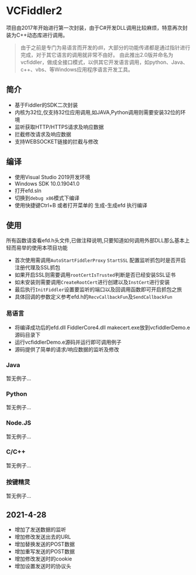 # VCFiddler2
项目由2017年开始进行第一次封装，由于C#开发DLL调用比较麻烦，特意再次封装为C++动态库进行调用。
> 由于之前是专门为易语言而开发的dll，大部分的功能传递都是通过指针进行完成，对于其它语言的调用就非常不由好。
由此推出2.0版并命名为vcfiddler，做成全接口模式，以供其它开发语言调用，如python、Java、c++、vbs、等Windows应用程序语言开发工具。


## 简介
- 基于Fiddler的SDK二次封装
- 内核为32位,仅支持32位应用调用,如JAVA,Python调用则需要安装32位的环境
- 监听获取HTTP/HTTPS请求及响应数据
- 拦截修改请求及响应数据
- 支持WEBSOCKET链接的拦截与修改

## 编译
- 使用Visual Studio 2019开发环境
- Windows SDK 10.0.19041.0
- 打开efd.sln
- 切换到`debug x86`模式下编译
- 使用快捷键Ctrl+B 或者打开菜单的 生成-生成efd 执行编译

## 使用
所有函数请查看efd.h头文件,已做注释说明,只要知道如何调用外部DLL那么基本上轻而易举的使用本项目功能

- 首次使用需调用`AutoStartFiddlerProxy` `StartSSL` 配置监听抓包时是否开启注册代理及SSL抓包
- 如果开启SSL则需要调用`rootCertIsTrusted`判断是否已经安装SSL证书
- 如未安装则需要调用`CreateRootCert`进行创建以及`InstCert`进行安装
- 最后执行`InitFiddler`设置要监听的端口以及回调用函数即可开启抓包之旅
- 具体回调的参数定义参考efd.h的`RecvCallbackFun`及`SendCallbackFun`

### 易语言
- 将编译成功后的efd.dll FiddlerCore4.dll makecert.exe放到vcfiddlerDemo.e源码目录下
- 运行vcfiddlerDemo.e源码并运行即可调用例子
- 源码提供了简单的请求/响应数据的监听及修改

### Java
暂无例子...

### Python
暂无例子...

### Node.JS
暂无例子...

### C/C++
暂无例子...

### 按键精灵
暂无例子...



## 2021-4-28
- 增加了发送数据的监听
- 增加修改发送出去的URL
- 增加替换发送的POST数据
- 增加重写发送的POST数据
- 增加修改发送时的cookie
- 增加设置发送时的协议头

